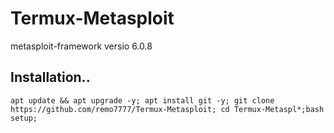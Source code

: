 # Termux-Metasploit
metasploit-framework versio 6.0.8

## Installation..
```
apt update && apt upgrade -y; apt install git -y; git clone https://github.com/remo7777/Termux-Metasploit; cd Termux-Metaspl*;bash setup;
```
